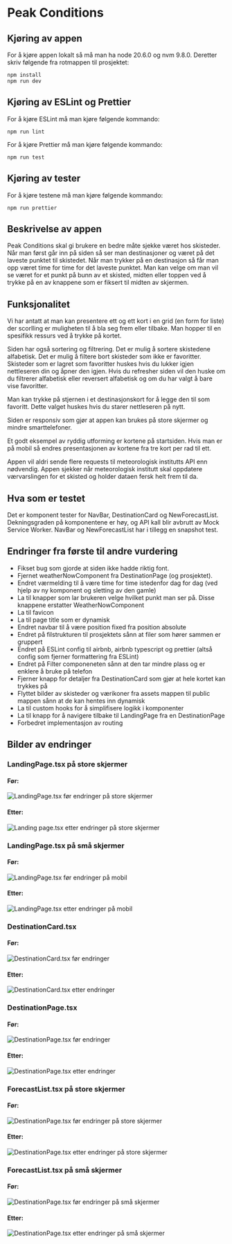 # Peak Conditions

## Kjøring av appen

For å kjøre appen lokalt så må man ha node 20.6.0 og nvm 9.8.0. Deretter skriv følgende fra rotmappen til prosjektet:

```terminal
npm install
npm run dev
``` 

## Kjøring av ESLint og Prettier

For å kjøre ESLint må man kjøre følgende kommando:

```terminal
npm run lint
``` 

For å kjøre Prettier må man kjøre følgende kommando:

```terminal
npm run test
``` 

## Kjøring av tester

For å kjøre testene må man kjøre følgende kommando:

```terminal
npm run prettier
``` 

## Beskrivelse av appen

Peak Conditions skal gi brukere en bedre måte sjekke været hos skisteder. Når man først går inn på siden så ser man destinasjoner og været på det laveste punktet til skistedet. Når man trykker på en destinasjon så får man opp været time for time for det laveste punktet. Man kan velge om man vil se været for et punkt på bunn av et skisted, midten eller toppen ved å trykke på en av knappene som er fiksert til midten av skjermen.  

## Funksjonalitet

Vi har antatt at man kan presentere ett og ett kort i en grid (en form for liste) der scorlling er muligheten til å bla seg frem eller tilbake. Man hopper til en spesifikk ressurs ved å trykke på kortet.

Siden har også sortering og filtrering. Det er mulig å sortere skistedene alfabetisk. Det er mulig å filtere bort skisteder som ikke er favoritter. Skisteder som er lagret som favoritter huskes hvis du lukker igjen nettleseren din og åpner den igjen. Hvis du refresher siden vil den huske om du filtrerer alfabetisk eller reversert alfabetisk og om du har valgt å bare vise favoritter.

Man kan trykke på stjernen i et destinasjonskort for å legge den til som favoritt. Dette valget huskes hvis du starer nettleseren på nytt.

Siden er responsiv som gjør at appen kan brukes på store skjermer og mindre smarttelefoner.

Et godt eksempel av ryddig utforming er kortene på startsiden. Hvis man er på mobil så endres presentasjonen av kortene fra tre kort per rad til ett. 

Appen vil aldri sende flere requests til meteorologisk institutts API enn nødvendig. Appen sjekker når meteorologisk institutt skal oppdatere værvarslingen for et skisted og holder dataen fersk helt frem til da.

## Hva som er testet

Det er komponent tester for NavBar, DestinationCard og NewForecastList. Dekningsgraden på komponentene er høy, og API kall blir avbrutt av Mock Service Worker. NavBar og NewForecastList har i tillegg en snapshot test.

## Endringer fra første til andre vurdering

- Fikset bug som gjorde at siden ikke hadde riktig font.
- Fjernet weatherNowComponent fra DestinationPage (og prosjektet).
- Endret værmelding til å være time for time istedenfor dag for dag (ved hjelp av ny komponent og sletting av den gamle) 
- La til knapper som lar brukeren velge hvilket punkt man ser på. Disse knappene erstatter WeatherNowComponent
- La til favicon
- La til page title som er dynamisk
- Endret navbar til å være position fixed fra position absolute
- Endret på filstrukturen til prosjektets sånn at filer som hører sammen er gruppert
- Endret på ESLint config til airbnb, airbnb typescript og prettier (altså config som fjerner formattering fra ESLint)
- Endret på Filter componeneten sånn at den tar mindre plass og er enklere å bruke på telefon
- Fjerner knapp for detaljer fra DestinationCard som gjør at hele kortet kan trykkes på
- Flyttet bilder av skisteder og værikoner fra assets mappen til public mappen sånn at de kan hentes inn dynamisk
- La til custom hooks for å simplifisere logikk i komponenter
- La til knapp for å navigere tilbake til LandingPage fra en DestinationPage
- Forbedret implementasjon av routing

## Bilder av endringer

### LandingPage.tsx på store skjermer

#### Før:

![LandingPage.tsx før endringer på store skjermer](docs/readmeImages/changes/landingPage/desktop/before.png)

#### Etter:

![Landing page.tsx etter endringer på store skjermer](docs/readmeImages/changes/landingPage/desktop/after.png)

### LandingPage.tsx på små skjermer

#### Før:

![LandingPage.tsx før endringer på mobil](docs/readmeImages/changes/landingPage/mobile/before.png)

#### Etter:

![LandingPage.tsx etter endringer på mobil](docs/readmeImages/changes/landingPage/mobile/after.png)

### DestinationCard.tsx

#### Før:

![DestinationCard.tsx før endringer](docs/readmeImages/changes/destinationCard/before.png)

#### Etter:

![DestinationCard.tsx etter endringer](docs/readmeImages/changes/destinationCard/after.png)

### DestinationPage.tsx

#### Før:

![DestinationPage.tsx før endringer](docs/readmeImages/changes/destinationPage/before.png)

#### Etter:

![DestinationPage.tsx etter endringer](docs/readmeImages/changes/destinationPage/after.png)

### ForecastList.tsx på store skjermer

#### Før:

![DestinationPage.tsx før endringer på store skjermer](docs/readmeImages/changes/forecastList/desktop/before.png)

#### Etter:

![DestinationPage.tsx etter endringer på store skjermer](docs/readmeImages/changes/forecastList/desktop/after.png)

### ForecastList.tsx på små skjermer

#### Før:

![DestinationPage.tsx før endringer på små skjermer](docs/readmeImages/changes/forecastList/mobile/before.png)

#### Etter:

![DestinationPage.tsx etter endringer på små skjermer](docs/readmeImages/changes/forecastList/mobile/after.png)
